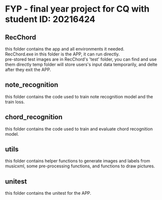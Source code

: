 # FYP - final year project for CQ with student ID: 20216424

## RecChord 
this folder contains the app and all environments it needed.  
RecChord.exe in this folder is the APP, it can run directly.  
pre-stored test images are in RecChord's 'test' folder, you can find and use them directly
temp folder will store users's input data temporarily, and delte after they exit the APP.

## note_recognition
this folder contains the code used to train note recognition model and the train loss.

## chord_recognition
this folder contains the code used to train and evaluate chord recognition model.

## utils
this folder contains helper functions to generate images and labels from musicxml, some pre-processing functions, and functions to draw pictures.

## unitest
this folder contains the unitest for the APP.
